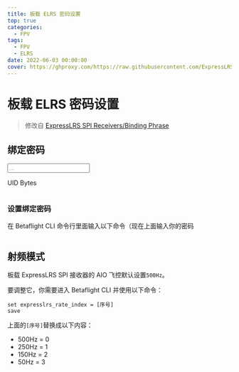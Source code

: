 ```yaml
---
title: 板载 ELRS 密码设置
top: true
categories:
  - FPV
tags:
  - FPV
  - ELRS
date: 2022-06-03 00:00:00
cover: https://ghproxy.com/https://raw.githubusercontent.com/ExpressLRS/ExpressLRS-Hardware/master/img/banner.png
---
```


# 板载 ELRS 密码设置

> 修改自 [ExpressLRS SPI Receivers/Binding Phrase](https://www.expresslrs.org/2.0/hardware/spi-receivers/#binding-phrase)

## 绑定密码

<div class=bp-wrapper>
    <input class="bp-input" type=text placeholder=... autocomplete=off>
</div>

UID Bytes

<div class=highlight>
    <pre><code></code></pre>
</div>

### 设置绑定密码

在 Betaflight CLI 命令行里面输入以下命令（现在上面输入你的密码

<div class=highlight>
    <pre><code></code></pre>
</div>

## 射频模式

板载 ExpressLRS SPI 接收器的 AIO 飞控默认设置`500Hz`。

要调整它，你需要进入 Betaflight CLI 并使用以下命令：

<div class=highlight>
    <pre><code>set expresslrs_rate_index = [序号]<br>save</code></pre>
</div>

上面的`[序号]`替换成以下内容：

- 500Hz = 0
- 250Hz = 1
- 150Hz = 2
- 50Hz = 3

<script type=text/javascript>
    window.addEventListener("load", (event) => {
        initBindingPhraseGen();
    });
</script>
<script type=text/javascript>
    function getBytesFromWordArray(wordArray) {
        const result = [];
        result.push(wordArray.words[0] >>> 24);
        result.push((wordArray.words[0] >>> 16) & 0xff);
        result.push((wordArray.words[0] >>> 8) & 0xff);
        result.push(wordArray.words[0] & 0xff);
        result.push(wordArray.words[1] >>> 24);
        result.push((wordArray.words[1] >>> 16) & 0xff);
        return result;
    }
    function uidBytesFromText(text) {
        const bindingPhraseFull = `-DMY_BINDING_PHRASE="${text}"`;
        const bindingPhraseFullEncoded = CryptoJS.enc.Utf8.parse(bindingPhraseFull);
        const bindingPhraseHashed = CryptoJS.MD5(bindingPhraseFullEncoded);
        const uidBytes = getBytesFromWordArray(bindingPhraseHashed);
        return uidBytes;
        }
    function initBindingPhraseGen() {
        const codeTags = document.getElementsByTagName("code");
        const codeTagsArr = [...codeTags];
        const emptyCodeTags = codeTagsArr.filter((codeTag) => {
            return codeTag.innerText.trim() === "";
        });
        if (emptyCodeTags.length !== 2) {
            return;
        }
        const [output, bfOutput] = emptyCodeTags;
        output.textContent = "";
        function setOutput(text) {
            const uidBytes = uidBytesFromText(text);
            output.textContent = uidBytes;
            bfOutput.textContent = `set expresslrs_uid = ${uidBytes}\nsave`;
        }
        function updateValue(e) {
            setOutput(e.target.value);
        }
        const input = document.querySelector(".bp-input");
        if (!input) {
            return;
        }
        input.addEventListener("input", updateValue);
        setOutput("");
    }
</script>
<!-- crypto-js -->
<script>
    !function(t,e){"object"==typeof exports?module.exports=exports=e():"function"==typeof define&&define.amd?define([],e):t.CryptoJS=e()}(this,function(){var n,o,s,a,h,t,e,l,r,i,c,f,d,u,p,S,x,b,A,H,z,_,v,g,y,B,w,k,m,C,D,E,R,M,F,P,W,O,I,U=U||function(h){var i;if("undefined"!=typeof window&&window.crypto&&(i=window.crypto),"undefined"!=typeof self&&self.crypto&&(i=self.crypto),!(i=!(i=!(i="undefined"!=typeof globalThis&&globalThis.crypto?globalThis.crypto:i)&&"undefined"!=typeof window&&window.msCrypto?window.msCrypto:i)&&"undefined"!=typeof global&&global.crypto?global.crypto:i)&&"function"==typeof require)try{i=require("crypto")}catch(t){}var r=Object.create||function(t){return e.prototype=t,t=new e,e.prototype=null,t};function e(){}var t={},n=t.lib={},o=n.Base={extend:function(t){var e=r(this);return t&&e.mixIn(t),e.hasOwnProperty("init")&&this.init!==e.init||(e.init=function(){e.$super.init.apply(this,arguments)}),(e.init.prototype=e).$super=this,e},create:function(){var t=this.extend();return t.init.apply(t,arguments),t},init:function(){},mixIn:function(t){for(var e in t)t.hasOwnProperty(e)&&(this[e]=t[e]);t.hasOwnProperty("toString")&&(this.toString=t.toString)},clone:function(){return this.init.prototype.extend(this)}},l=n.WordArray=o.extend({init:function(t,e){t=this.words=t||[],this.sigBytes=null!=e?e:4*t.length},toString:function(t){return(t||c).stringify(this)},concat:function(t){var e=this.words,r=t.words,i=this.sigBytes,n=t.sigBytes;if(this.clamp(),i%4)for(var o=0;o<n;o++){var s=r[o>>>2]>>>24-o%4*8&255;e[i+o>>>2]|=s<<24-(i+o)%4*8}else for(var c=0;c<n;c+=4)e[i+c>>>2]=r[c>>>2];return this.sigBytes+=n,this},clamp:function(){var t=this.words,e=this.sigBytes;t[e>>>2]&=4294967295<<32-e%4*8,t.length=h.ceil(e/4)},clone:function(){var t=o.clone.call(this);return t.words=this.words.slice(0),t},random:function(t){for(var e=[],r=0;r<t;r+=4)e.push(function(){if(i){if("function"==typeof i.getRandomValues)try{return i.getRandomValues(new Uint32Array(1))[0]}catch(t){}if("function"==typeof i.randomBytes)try{return i.randomBytes(4).readInt32LE()}catch(t){}}throw new Error("Native crypto module could not be used to get secure random number.")}());return new l.init(e,t)}}),s=t.enc={},c=s.Hex={stringify:function(t){for(var e=t.words,r=t.sigBytes,i=[],n=0;n<r;n++){var o=e[n>>>2]>>>24-n%4*8&255;i.push((o>>>4).toString(16)),i.push((15&o).toString(16))}return i.join("")},parse:function(t){for(var e=t.length,r=[],i=0;i<e;i+=2)r[i>>>3]|=parseInt(t.substr(i,2),16)<<24-i%8*4;return new l.init(r,e/2)}},a=s.Latin1={stringify:function(t){for(var e=t.words,r=t.sigBytes,i=[],n=0;n<r;n++){var o=e[n>>>2]>>>24-n%4*8&255;i.push(String.fromCharCode(o))}return i.join("")},parse:function(t){for(var e=t.length,r=[],i=0;i<e;i++)r[i>>>2]|=(255&t.charCodeAt(i))<<24-i%4*8;return new l.init(r,e)}},f=s.Utf8={stringify:function(t){try{return decodeURIComponent(escape(a.stringify(t)))}catch(t){throw new Error("Malformed UTF-8 data")}},parse:function(t){return a.parse(unescape(encodeURIComponent(t)))}},d=n.BufferedBlockAlgorithm=o.extend({reset:function(){this._data=new l.init,this._nDataBytes=0},_append:function(t){"string"==typeof t&&(t=f.parse(t)),this._data.concat(t),this._nDataBytes+=t.sigBytes},_process:function(t){var e,r=this._data,i=r.words,n=r.sigBytes,o=this.blockSize,s=n/(4*o),c=(s=t?h.ceil(s):h.max((0|s)-this._minBufferSize,0))*o,n=h.min(4*c,n);if(c){for(var a=0;a<c;a+=o)this._doProcessBlock(i,a);e=i.splice(0,c),r.sigBytes-=n}return new l.init(e,n)},clone:function(){var t=o.clone.call(this);return t._data=this._data.clone(),t},_minBufferSize:0}),u=(n.Hasher=d.extend({cfg:o.extend(),init:function(t){this.cfg=this.cfg.extend(t),this.reset()},reset:function(){d.reset.call(this),this._doReset()},update:function(t){return this._append(t),this._process(),this},finalize:function(t){return t&&this._append(t),this._doFinalize()},blockSize:16,_createHelper:function(r){return function(t,e){return new r.init(e).finalize(t)}},_createHmacHelper:function(r){return function(t,e){return new u.HMAC.init(r,e).finalize(t)}}}),t.algo={});return t}(Math);function K(t,e,r){return t&e|~t&r}function X(t,e,r){return t&r|e&~r}function L(t,e){return t<<e|t>>>32-e}function j(t,e,r,i){var n,o=this._iv;o?(n=o.slice(0),this._iv=void 0):n=this._prevBlock,i.encryptBlock(n,0);for(var s=0;s<r;s++)t[e+s]^=n[s]}function T(t){var e,r,i;return 255==(t>>24&255)?(r=t>>8&255,i=255&t,255===(e=t>>16&255)?(e=0,255===r?(r=0,255===i?i=0:++i):++r):++e,t=0,t+=e<<16,t+=r<<8,t+=i):t+=1<<24,t}function N(){for(var t=this._X,e=this._C,r=0;r<8;r++)E[r]=e[r];e[0]=e[0]+1295307597+this._b|0,e[1]=e[1]+3545052371+(e[0]>>>0<E[0]>>>0?1:0)|0,e[2]=e[2]+886263092+(e[1]>>>0<E[1]>>>0?1:0)|0,e[3]=e[3]+1295307597+(e[2]>>>0<E[2]>>>0?1:0)|0,e[4]=e[4]+3545052371+(e[3]>>>0<E[3]>>>0?1:0)|0,e[5]=e[5]+886263092+(e[4]>>>0<E[4]>>>0?1:0)|0,e[6]=e[6]+1295307597+(e[5]>>>0<E[5]>>>0?1:0)|0,e[7]=e[7]+3545052371+(e[6]>>>0<E[6]>>>0?1:0)|0,this._b=e[7]>>>0<E[7]>>>0?1:0;for(r=0;r<8;r++){var i=t[r]+e[r],n=65535&i,o=i>>>16;R[r]=((n*n>>>17)+n*o>>>15)+o*o^((4294901760&i)*i|0)+((65535&i)*i|0)}t[0]=R[0]+(R[7]<<16|R[7]>>>16)+(R[6]<<16|R[6]>>>16)|0,t[1]=R[1]+(R[0]<<8|R[0]>>>24)+R[7]|0,t[2]=R[2]+(R[1]<<16|R[1]>>>16)+(R[0]<<16|R[0]>>>16)|0,t[3]=R[3]+(R[2]<<8|R[2]>>>24)+R[1]|0,t[4]=R[4]+(R[3]<<16|R[3]>>>16)+(R[2]<<16|R[2]>>>16)|0,t[5]=R[5]+(R[4]<<8|R[4]>>>24)+R[3]|0,t[6]=R[6]+(R[5]<<16|R[5]>>>16)+(R[4]<<16|R[4]>>>16)|0,t[7]=R[7]+(R[6]<<8|R[6]>>>24)+R[5]|0}function q(){for(var t=this._X,e=this._C,r=0;r<8;r++)O[r]=e[r];e[0]=e[0]+1295307597+this._b|0,e[1]=e[1]+3545052371+(e[0]>>>0<O[0]>>>0?1:0)|0,e[2]=e[2]+886263092+(e[1]>>>0<O[1]>>>0?1:0)|0,e[3]=e[3]+1295307597+(e[2]>>>0<O[2]>>>0?1:0)|0,e[4]=e[4]+3545052371+(e[3]>>>0<O[3]>>>0?1:0)|0,e[5]=e[5]+886263092+(e[4]>>>0<O[4]>>>0?1:0)|0,e[6]=e[6]+1295307597+(e[5]>>>0<O[5]>>>0?1:0)|0,e[7]=e[7]+3545052371+(e[6]>>>0<O[6]>>>0?1:0)|0,this._b=e[7]>>>0<O[7]>>>0?1:0;for(r=0;r<8;r++){var i=t[r]+e[r],n=65535&i,o=i>>>16;I[r]=((n*n>>>17)+n*o>>>15)+o*o^((4294901760&i)*i|0)+((65535&i)*i|0)}t[0]=I[0]+(I[7]<<16|I[7]>>>16)+(I[6]<<16|I[6]>>>16)|0,t[1]=I[1]+(I[0]<<8|I[0]>>>24)+I[7]|0,t[2]=I[2]+(I[1]<<16|I[1]>>>16)+(I[0]<<16|I[0]>>>16)|0,t[3]=I[3]+(I[2]<<8|I[2]>>>24)+I[1]|0,t[4]=I[4]+(I[3]<<16|I[3]>>>16)+(I[2]<<16|I[2]>>>16)|0,t[5]=I[5]+(I[4]<<8|I[4]>>>24)+I[3]|0,t[6]=I[6]+(I[5]<<16|I[5]>>>16)+(I[4]<<16|I[4]>>>16)|0,t[7]=I[7]+(I[6]<<8|I[6]>>>24)+I[5]|0}return F=(M=U).lib,n=F.Base,o=F.WordArray,(M=M.x64={}).Word=n.extend({init:function(t,e){this.high=t,this.low=e}}),M.WordArray=n.extend({init:function(t,e){t=this.words=t||[],this.sigBytes=null!=e?e:8*t.length},toX32:function(){for(var t=this.words,e=t.length,r=[],i=0;i<e;i++){var n=t[i];r.push(n.high),r.push(n.low)}return o.create(r,this.sigBytes)},clone:function(){for(var t=n.clone.call(this),e=t.words=this.words.slice(0),r=e.length,i=0;i<r;i++)e[i]=e[i].clone();return t}}),"function"==typeof ArrayBuffer&&(P=U.lib.WordArray,s=P.init,(P.init=function(t){if((t=(t=t instanceof ArrayBuffer?new Uint8Array(t):t)instanceof Int8Array||"undefined"!=typeof Uint8ClampedArray&&t instanceof Uint8ClampedArray||t instanceof Int16Array||t instanceof Uint16Array||t instanceof Int32Array||t instanceof Uint32Array||t instanceof Float32Array||t instanceof Float64Array?new Uint8Array(t.buffer,t.byteOffset,t.byteLength):t)instanceof Uint8Array){for(var e=t.byteLength,r=[],i=0;i<e;i++)r[i>>>2]|=t[i]<<24-i%4*8;s.call(this,r,e)}else s.apply(this,arguments)}).prototype=P),function(){var t=U,n=t.lib.WordArray,t=t.enc;t.Utf16=t.Utf16BE={stringify:function(t){for(var e=t.words,r=t.sigBytes,i=[],n=0;n<r;n+=2){var o=e[n>>>2]>>>16-n%4*8&65535;i.push(String.fromCharCode(o))}return i.join("")},parse:function(t){for(var e=t.length,r=[],i=0;i<e;i++)r[i>>>1]|=t.charCodeAt(i)<<16-i%2*16;return n.create(r,2*e)}};function s(t){return t<<8&4278255360|t>>>8&16711935}t.Utf16LE={stringify:function(t){for(var e=t.words,r=t.sigBytes,i=[],n=0;n<r;n+=2){var o=s(e[n>>>2]>>>16-n%4*8&65535);i.push(String.fromCharCode(o))}return i.join("")},parse:function(t){for(var e=t.length,r=[],i=0;i<e;i++)r[i>>>1]|=s(t.charCodeAt(i)<<16-i%2*16);return n.create(r,2*e)}}}(),a=(w=U).lib.WordArray,w.enc.Base64={stringify:function(t){var e=t.words,r=t.sigBytes,i=this._map;t.clamp();for(var n=[],o=0;o<r;o+=3)for(var s=(e[o>>>2]>>>24-o%4*8&255)<<16|(e[o+1>>>2]>>>24-(o+1)%4*8&255)<<8|e[o+2>>>2]>>>24-(o+2)%4*8&255,c=0;c<4&&o+.75*c<r;c++)n.push(i.charAt(s>>>6*(3-c)&63));var a=i.charAt(64);if(a)for(;n.length%4;)n.push(a);return n.join("")},parse:function(t){var e=t.length,r=this._map;if(!(i=this._reverseMap))for(var i=this._reverseMap=[],n=0;n<r.length;n++)i[r.charCodeAt(n)]=n;var o=r.charAt(64);return!o||-1!==(o=t.indexOf(o))&&(e=o),function(t,e,r){for(var i=[],n=0,o=0;o<e;o++){var s,c;o%4&&(s=r[t.charCodeAt(o-1)]<<o%4*2,c=r[t.charCodeAt(o)]>>>6-o%4*2,c=s|c,i[n>>>2]|=c<<24-n%4*8,n++)}return a.create(i,n)}(t,e,i)},_map:"ABCDEFGHIJKLMNOPQRSTUVWXYZabcdefghijklmnopqrstuvwxyz0123456789+/="},h=(F=U).lib.WordArray,F.enc.Base64url={stringify:function(t,e=!0){var r=t.words,i=t.sigBytes,n=e?this._safe_map:this._map;t.clamp();for(var o=[],s=0;s<i;s+=3)for(var c=(r[s>>>2]>>>24-s%4*8&255)<<16|(r[s+1>>>2]>>>24-(s+1)%4*8&255)<<8|r[s+2>>>2]>>>24-(s+2)%4*8&255,a=0;a<4&&s+.75*a<i;a++)o.push(n.charAt(c>>>6*(3-a)&63));var h=n.charAt(64);if(h)for(;o.length%4;)o.push(h);return o.join("")},parse:function(t,e=!0){var r=t.length,i=e?this._safe_map:this._map;if(!(n=this._reverseMap))for(var n=this._reverseMap=[],o=0;o<i.length;o++)n[i.charCodeAt(o)]=o;e=i.charAt(64);return!e||-1!==(e=t.indexOf(e))&&(r=e),function(t,e,r){for(var i=[],n=0,o=0;o<e;o++){var s,c;o%4&&(s=r[t.charCodeAt(o-1)]<<o%4*2,c=r[t.charCodeAt(o)]>>>6-o%4*2,c=s|c,i[n>>>2]|=c<<24-n%4*8,n++)}return h.create(i,n)}(t,r,n)},_map:"ABCDEFGHIJKLMNOPQRSTUVWXYZabcdefghijklmnopqrstuvwxyz0123456789+/=",_safe_map:"ABCDEFGHIJKLMNOPQRSTUVWXYZabcdefghijklmnopqrstuvwxyz0123456789-_"},function(a){var t=U,e=t.lib,r=e.WordArray,i=e.Hasher,e=t.algo,A=[];!function(){for(var t=0;t<64;t++)A[t]=4294967296*a.abs(a.sin(t+1))|0}();e=e.MD5=i.extend({_doReset:function(){this._hash=new r.init([1732584193,4023233417,2562383102,271733878])},_doProcessBlock:function(t,e){for(var r=0;r<16;r++){var i=e+r,n=t[i];t[i]=16711935&(n<<8|n>>>24)|4278255360&(n<<24|n>>>8)}var o=this._hash.words,s=t[e+0],c=t[e+1],a=t[e+2],h=t[e+3],l=t[e+4],f=t[e+5],d=t[e+6],u=t[e+7],p=t[e+8],_=t[e+9],y=t[e+10],v=t[e+11],g=t[e+12],B=t[e+13],w=t[e+14],k=t[e+15],m=H(m=o[0],b=o[1],x=o[2],S=o[3],s,7,A[0]),S=H(S,m,b,x,c,12,A[1]),x=H(x,S,m,b,a,17,A[2]),b=H(b,x,S,m,h,22,A[3]);m=H(m,b,x,S,l,7,A[4]),S=H(S,m,b,x,f,12,A[5]),x=H(x,S,m,b,d,17,A[6]),b=H(b,x,S,m,u,22,A[7]),m=H(m,b,x,S,p,7,A[8]),S=H(S,m,b,x,_,12,A[9]),x=H(x,S,m,b,y,17,A[10]),b=H(b,x,S,m,v,22,A[11]),m=H(m,b,x,S,g,7,A[12]),S=H(S,m,b,x,B,12,A[13]),x=H(x,S,m,b,w,17,A[14]),m=z(m,b=H(b,x,S,m,k,22,A[15]),x,S,c,5,A[16]),S=z(S,m,b,x,d,9,A[17]),x=z(x,S,m,b,v,14,A[18]),b=z(b,x,S,m,s,20,A[19]),m=z(m,b,x,S,f,5,A[20]),S=z(S,m,b,x,y,9,A[21]),x=z(x,S,m,b,k,14,A[22]),b=z(b,x,S,m,l,20,A[23]),m=z(m,b,x,S,_,5,A[24]),S=z(S,m,b,x,w,9,A[25]),x=z(x,S,m,b,h,14,A[26]),b=z(b,x,S,m,p,20,A[27]),m=z(m,b,x,S,B,5,A[28]),S=z(S,m,b,x,a,9,A[29]),x=z(x,S,m,b,u,14,A[30]),m=C(m,b=z(b,x,S,m,g,20,A[31]),x,S,f,4,A[32]),S=C(S,m,b,x,p,11,A[33]),x=C(x,S,m,b,v,16,A[34]),b=C(b,x,S,m,w,23,A[35]),m=C(m,b,x,S,c,4,A[36]),S=C(S,m,b,x,l,11,A[37]),x=C(x,S,m,b,u,16,A[38]),b=C(b,x,S,m,y,23,A[39]),m=C(m,b,x,S,B,4,A[40]),S=C(S,m,b,x,s,11,A[41]),x=C(x,S,m,b,h,16,A[42]),b=C(b,x,S,m,d,23,A[43]),m=C(m,b,x,S,_,4,A[44]),S=C(S,m,b,x,g,11,A[45]),x=C(x,S,m,b,k,16,A[46]),m=D(m,b=C(b,x,S,m,a,23,A[47]),x,S,s,6,A[48]),S=D(S,m,b,x,u,10,A[49]),x=D(x,S,m,b,w,15,A[50]),b=D(b,x,S,m,f,21,A[51]),m=D(m,b,x,S,g,6,A[52]),S=D(S,m,b,x,h,10,A[53]),x=D(x,S,m,b,y,15,A[54]),b=D(b,x,S,m,c,21,A[55]),m=D(m,b,x,S,p,6,A[56]),S=D(S,m,b,x,k,10,A[57]),x=D(x,S,m,b,d,15,A[58]),b=D(b,x,S,m,B,21,A[59]),m=D(m,b,x,S,l,6,A[60]),S=D(S,m,b,x,v,10,A[61]),x=D(x,S,m,b,a,15,A[62]),b=D(b,x,S,m,_,21,A[63]),o[0]=o[0]+m|0,o[1]=o[1]+b|0,o[2]=o[2]+x|0,o[3]=o[3]+S|0},_doFinalize:function(){var t=this._data,e=t.words,r=8*this._nDataBytes,i=8*t.sigBytes;e[i>>>5]|=128<<24-i%32;var n=a.floor(r/4294967296),r=r;e[15+(64+i>>>9<<4)]=16711935&(n<<8|n>>>24)|4278255360&(n<<24|n>>>8),e[14+(64+i>>>9<<4)]=16711935&(r<<8|r>>>24)|4278255360&(r<<24|r>>>8),t.sigBytes=4*(e.length+1),this._process();for(var e=this._hash,o=e.words,s=0;s<4;s++){var c=o[s];o[s]=16711935&(c<<8|c>>>24)|4278255360&(c<<24|c>>>8)}return e},clone:function(){var t=i.clone.call(this);return t._hash=this._hash.clone(),t}});function H(t,e,r,i,n,o,s){s=t+(e&r|~e&i)+n+s;return(s<<o|s>>>32-o)+e}function z(t,e,r,i,n,o,s){s=t+(e&i|r&~i)+n+s;return(s<<o|s>>>32-o)+e}function C(t,e,r,i,n,o,s){s=t+(e^r^i)+n+s;return(s<<o|s>>>32-o)+e}function D(t,e,r,i,n,o,s){s=t+(r^(e|~i))+n+s;return(s<<o|s>>>32-o)+e}t.MD5=i._createHelper(e),t.HmacMD5=i._createHmacHelper(e)}(Math),P=(M=U).lib,t=P.WordArray,e=P.Hasher,P=M.algo,l=[],P=P.SHA1=e.extend({_doReset:function(){this._hash=new t.init([1732584193,4023233417,2562383102,271733878,3285377520])},_doProcessBlock:function(t,e){for(var r=this._hash.words,i=r[0],n=r[1],o=r[2],s=r[3],c=r[4],a=0;a<80;a++){a<16?l[a]=0|t[e+a]:(h=l[a-3]^l[a-8]^l[a-14]^l[a-16],l[a]=h<<1|h>>>31);var h=(i<<5|i>>>27)+c+l[a];h+=a<20?1518500249+(n&o|~n&s):a<40?1859775393+(n^o^s):a<60?(n&o|n&s|o&s)-1894007588:(n^o^s)-899497514,c=s,s=o,o=n<<30|n>>>2,n=i,i=h}r[0]=r[0]+i|0,r[1]=r[1]+n|0,r[2]=r[2]+o|0,r[3]=r[3]+s|0,r[4]=r[4]+c|0},_doFinalize:function(){var t=this._data,e=t.words,r=8*this._nDataBytes,i=8*t.sigBytes;return e[i>>>5]|=128<<24-i%32,e[14+(64+i>>>9<<4)]=Math.floor(r/4294967296),e[15+(64+i>>>9<<4)]=r,t.sigBytes=4*e.length,this._process(),this._hash},clone:function(){var t=e.clone.call(this);return t._hash=this._hash.clone(),t}}),M.SHA1=e._createHelper(P),M.HmacSHA1=e._createHmacHelper(P),function(n){var t=U,e=t.lib,r=e.WordArray,i=e.Hasher,e=t.algo,o=[],p=[];!function(){function t(t){return 4294967296*(t-(0|t))|0}for(var e=2,r=0;r<64;)!function(t){for(var e=n.sqrt(t),r=2;r<=e;r++)if(!(t%r))return;return 1}(e)||(r<8&&(o[r]=t(n.pow(e,.5))),p[r]=t(n.pow(e,1/3)),r++),e++}();var _=[],e=e.SHA256=i.extend({_doReset:function(){this._hash=new r.init(o.slice(0))},_doProcessBlock:function(t,e){for(var r=this._hash.words,i=r[0],n=r[1],o=r[2],s=r[3],c=r[4],a=r[5],h=r[6],l=r[7],f=0;f<64;f++){f<16?_[f]=0|t[e+f]:(d=_[f-15],u=_[f-2],_[f]=((d<<25|d>>>7)^(d<<14|d>>>18)^d>>>3)+_[f-7]+((u<<15|u>>>17)^(u<<13|u>>>19)^u>>>10)+_[f-16]);var d=i&n^i&o^n&o,u=l+((c<<26|c>>>6)^(c<<21|c>>>11)^(c<<7|c>>>25))+(c&a^~c&h)+p[f]+_[f],l=h,h=a,a=c,c=s+u|0,s=o,o=n,n=i,i=u+(((i<<30|i>>>2)^(i<<19|i>>>13)^(i<<10|i>>>22))+d)|0}r[0]=r[0]+i|0,r[1]=r[1]+n|0,r[2]=r[2]+o|0,r[3]=r[3]+s|0,r[4]=r[4]+c|0,r[5]=r[5]+a|0,r[6]=r[6]+h|0,r[7]=r[7]+l|0},_doFinalize:function(){var t=this._data,e=t.words,r=8*this._nDataBytes,i=8*t.sigBytes;return e[i>>>5]|=128<<24-i%32,e[14+(64+i>>>9<<4)]=n.floor(r/4294967296),e[15+(64+i>>>9<<4)]=r,t.sigBytes=4*e.length,this._process(),this._hash},clone:function(){var t=i.clone.call(this);return t._hash=this._hash.clone(),t}});t.SHA256=i._createHelper(e),t.HmacSHA256=i._createHmacHelper(e)}(Math),r=(w=U).lib.WordArray,F=w.algo,i=F.SHA256,F=F.SHA224=i.extend({_doReset:function(){this._hash=new r.init([3238371032,914150663,812702999,4144912697,4290775857,1750603025,1694076839,3204075428])},_doFinalize:function(){var t=i._doFinalize.call(this);return t.sigBytes-=4,t}}),w.SHA224=i._createHelper(F),w.HmacSHA224=i._createHmacHelper(F),function(){var t=U,e=t.lib.Hasher,r=t.x64,i=r.Word,n=r.WordArray,r=t.algo;function o(){return i.create.apply(i,arguments)}var t1=[o(1116352408,3609767458),o(1899447441,602891725),o(3049323471,3964484399),o(3921009573,2173295548),o(961987163,4081628472),o(1508970993,3053834265),o(2453635748,2937671579),o(2870763221,3664609560),o(3624381080,2734883394),o(310598401,1164996542),o(607225278,1323610764),o(1426881987,3590304994),o(1925078388,4068182383),o(2162078206,991336113),o(2614888103,633803317),o(3248222580,3479774868),o(3835390401,2666613458),o(4022224774,944711139),o(264347078,2341262773),o(604807628,2007800933),o(770255983,1495990901),o(1249150122,1856431235),o(1555081692,3175218132),o(1996064986,2198950837),o(2554220882,3999719339),o(2821834349,766784016),o(2952996808,2566594879),o(3210313671,3203337956),o(3336571891,1034457026),o(3584528711,2466948901),o(113926993,3758326383),o(338241895,168717936),o(666307205,1188179964),o(773529912,1546045734),o(1294757372,1522805485),o(1396182291,2643833823),o(1695183700,2343527390),o(1986661051,1014477480),o(2177026350,1206759142),o(2456956037,344077627),o(2730485921,1290863460),o(2820302411,3158454273),o(3259730800,3505952657),o(3345764771,106217008),o(3516065817,3606008344),o(3600352804,1432725776),o(4094571909,1467031594),o(275423344,851169720),o(430227734,3100823752),o(506948616,1363258195),o(659060556,3750685593),o(883997877,3785050280),o(958139571,3318307427),o(1322822218,3812723403),o(1537002063,2003034995),o(1747873779,3602036899),o(1955562222,1575990012),o(2024104815,1125592928),o(2227730452,2716904306),o(2361852424,442776044),o(2428436474,593698344),o(2756734187,3733110249),o(3204031479,2999351573),o(3329325298,3815920427),o(3391569614,3928383900),o(3515267271,566280711),o(3940187606,3454069534),o(4118630271,4000239992),o(116418474,1914138554),o(174292421,2731055270),o(289380356,3203993006),o(460393269,320620315),o(685471733,587496836),o(852142971,1086792851),o(1017036298,365543100),o(1126000580,2618297676),o(1288033470,3409855158),o(1501505948,4234509866),o(1607167915,987167468),o(1816402316,1246189591)],e1=[];!function(){for(var t=0;t<80;t++)e1[t]=o()}();r=r.SHA512=e.extend({_doReset:function(){this._hash=new n.init([new i.init(1779033703,4089235720),new i.init(3144134277,2227873595),new i.init(1013904242,4271175723),new i.init(2773480762,1595750129),new i.init(1359893119,2917565137),new i.init(2600822924,725511199),new i.init(528734635,4215389547),new i.init(1541459225,327033209)])},_doProcessBlock:function(t,e){for(var r=this._hash.words,i=r[0],n=r[1],o=r[2],s=r[3],c=r[4],a=r[5],h=r[6],l=r[7],f=i.high,d=i.low,u=n.high,p=n.low,_=o.high,y=o.low,v=s.high,g=s.low,B=c.high,w=c.low,k=a.high,m=a.low,S=h.high,x=h.low,b=l.high,r=l.low,A=f,H=d,z=u,C=p,D=_,E=y,R=v,M=g,F=B,P=w,W=k,O=m,I=S,U=x,K=b,X=r,L=0;L<80;L++){var j,T,N=e1[L];L<16?(T=N.high=0|t[e+2*L],j=N.low=0|t[e+2*L+1]):($=(q=e1[L-15]).high,J=q.low,G=(Q=e1[L-2]).high,V=Q.low,Z=(Y=e1[L-7]).high,q=Y.low,Y=(Q=e1[L-16]).high,T=(T=(($>>>1|J<<31)^($>>>8|J<<24)^$>>>7)+Z+((j=(Z=(J>>>1|$<<31)^(J>>>8|$<<24)^(J>>>7|$<<25))+q)>>>0<Z>>>0?1:0))+((G>>>19|V<<13)^(G<<3|V>>>29)^G>>>6)+((j+=J=(V>>>19|G<<13)^(V<<3|G>>>29)^(V>>>6|G<<26))>>>0<J>>>0?1:0),j+=$=Q.low,N.high=T=T+Y+(j>>>0<$>>>0?1:0),N.low=j);var q=F&W^~F&I,Z=P&O^~P&U,V=A&z^A&D^z&D,G=(H>>>28|A<<4)^(H<<30|A>>>2)^(H<<25|A>>>7),J=t1[L],Q=J.high,Y=J.low,$=X+((P>>>14|F<<18)^(P>>>18|F<<14)^(P<<23|F>>>9)),N=K+((F>>>14|P<<18)^(F>>>18|P<<14)^(F<<23|P>>>9))+($>>>0<X>>>0?1:0),J=G+(H&C^H&E^C&E),K=I,X=U,I=W,U=O,W=F,O=P,F=R+(N=(N=(N=N+q+(($=$+Z)>>>0<Z>>>0?1:0))+Q+(($=$+Y)>>>0<Y>>>0?1:0))+T+(($=$+j)>>>0<j>>>0?1:0))+((P=M+$|0)>>>0<M>>>0?1:0)|0,R=D,M=E,D=z,E=C,z=A,C=H,A=N+(((A>>>28|H<<4)^(A<<30|H>>>2)^(A<<25|H>>>7))+V+(J>>>0<G>>>0?1:0))+((H=$+J|0)>>>0<$>>>0?1:0)|0}d=i.low=d+H,i.high=f+A+(d>>>0<H>>>0?1:0),p=n.low=p+C,n.high=u+z+(p>>>0<C>>>0?1:0),y=o.low=y+E,o.high=_+D+(y>>>0<E>>>0?1:0),g=s.low=g+M,s.high=v+R+(g>>>0<M>>>0?1:0),w=c.low=w+P,c.high=B+F+(w>>>0<P>>>0?1:0),m=a.low=m+O,a.high=k+W+(m>>>0<O>>>0?1:0),x=h.low=x+U,h.high=S+I+(x>>>0<U>>>0?1:0),r=l.low=r+X,l.high=b+K+(r>>>0<X>>>0?1:0)},_doFinalize:function(){var t=this._data,e=t.words,r=8*this._nDataBytes,i=8*t.sigBytes;return e[i>>>5]|=128<<24-i%32,e[30+(128+i>>>10<<5)]=Math.floor(r/4294967296),e[31+(128+i>>>10<<5)]=r,t.sigBytes=4*e.length,this._process(),this._hash.toX32()},clone:function(){var t=e.clone.call(this);return t._hash=this._hash.clone(),t},blockSize:32});t.SHA512=e._createHelper(r),t.HmacSHA512=e._createHmacHelper(r)}(),P=(M=U).x64,c=P.Word,f=P.WordArray,P=M.algo,d=P.SHA512,P=P.SHA384=d.extend({_doReset:function(){this._hash=new f.init([new c.init(3418070365,3238371032),new c.init(1654270250,914150663),new c.init(2438529370,812702999),new c.init(355462360,4144912697),new c.init(1731405415,4290775857),new c.init(2394180231,1750603025),new c.init(3675008525,1694076839),new c.init(1203062813,3204075428)])},_doFinalize:function(){var t=d._doFinalize.call(this);return t.sigBytes-=16,t}}),M.SHA384=d._createHelper(P),M.HmacSHA384=d._createHmacHelper(P),function(l){var t=U,e=t.lib,f=e.WordArray,i=e.Hasher,d=t.x64.Word,e=t.algo,A=[],H=[],z=[];!function(){for(var t=1,e=0,r=0;r<24;r++){A[t+5*e]=(r+1)*(r+2)/2%64;var i=(2*t+3*e)%5;t=e%5,e=i}for(t=0;t<5;t++)for(e=0;e<5;e++)H[t+5*e]=e+(2*t+3*e)%5*5;for(var n=1,o=0;o<24;o++){for(var s,c=0,a=0,h=0;h<7;h++)1&n&&((s=(1<<h)-1)<32?a^=1<<s:c^=1<<s-32),128&n?n=n<<1^113:n<<=1;z[o]=d.create(c,a)}}();var C=[];!function(){for(var t=0;t<25;t++)C[t]=d.create()}();e=e.SHA3=i.extend({cfg:i.cfg.extend({outputLength:512}),_doReset:function(){for(var t=this._state=[],e=0;e<25;e++)t[e]=new d.init;this.blockSize=(1600-2*this.cfg.outputLength)/32},_doProcessBlock:function(t,e){for(var r=this._state,i=this.blockSize/2,n=0;n<i;n++){var o=t[e+2*n],s=t[e+2*n+1],o=16711935&(o<<8|o>>>24)|4278255360&(o<<24|o>>>8);(m=r[n]).high^=s=16711935&(s<<8|s>>>24)|4278255360&(s<<24|s>>>8),m.low^=o}for(var c=0;c<24;c++){for(var a=0;a<5;a++){for(var h=0,l=0,f=0;f<5;f++)h^=(m=r[a+5*f]).high,l^=m.low;var d=C[a];d.high=h,d.low=l}for(a=0;a<5;a++)for(var u=C[(a+4)%5],p=C[(a+1)%5],_=p.high,p=p.low,h=u.high^(_<<1|p>>>31),l=u.low^(p<<1|_>>>31),f=0;f<5;f++)(m=r[a+5*f]).high^=h,m.low^=l;for(var y=1;y<25;y++){var v=(m=r[y]).high,g=m.low,B=A[y];l=B<32?(h=v<<B|g>>>32-B,g<<B|v>>>32-B):(h=g<<B-32|v>>>64-B,v<<B-32|g>>>64-B);B=C[H[y]];B.high=h,B.low=l}var w=C[0],k=r[0];w.high=k.high,w.low=k.low;for(a=0;a<5;a++)for(f=0;f<5;f++){var m=r[y=a+5*f],S=C[y],x=C[(a+1)%5+5*f],b=C[(a+2)%5+5*f];m.high=S.high^~x.high&b.high,m.low=S.low^~x.low&b.low}m=r[0],k=z[c];m.high^=k.high,m.low^=k.low}},_doFinalize:function(){var t=this._data,e=t.words,r=(this._nDataBytes,8*t.sigBytes),i=32*this.blockSize;e[r>>>5]|=1<<24-r%32,e[(l.ceil((1+r)/i)*i>>>5)-1]|=128,t.sigBytes=4*e.length,this._process();for(var n=this._state,e=this.cfg.outputLength/8,o=e/8,s=[],c=0;c<o;c++){var a=n[c],h=a.high,a=a.low,h=16711935&(h<<8|h>>>24)|4278255360&(h<<24|h>>>8);s.push(a=16711935&(a<<8|a>>>24)|4278255360&(a<<24|a>>>8)),s.push(h)}return new f.init(s,e)},clone:function(){for(var t=i.clone.call(this),e=t._state=this._state.slice(0),r=0;r<25;r++)e[r]=e[r].clone();return t}});t.SHA3=i._createHelper(e),t.HmacSHA3=i._createHmacHelper(e)}(Math),Math,F=(w=U).lib,u=F.WordArray,p=F.Hasher,F=w.algo,S=u.create([0,1,2,3,4,5,6,7,8,9,10,11,12,13,14,15,7,4,13,1,10,6,15,3,12,0,9,5,2,14,11,8,3,10,14,4,9,15,8,1,2,7,0,6,13,11,5,12,1,9,11,10,0,8,12,4,13,3,7,15,14,5,6,2,4,0,5,9,7,12,2,10,14,1,3,8,11,6,15,13]),x=u.create([5,14,7,0,9,2,11,4,13,6,15,8,1,10,3,12,6,11,3,7,0,13,5,10,14,15,8,12,4,9,1,2,15,5,1,3,7,14,6,9,11,8,12,2,10,0,4,13,8,6,4,1,3,11,15,0,5,12,2,13,9,7,10,14,12,15,10,4,1,5,8,7,6,2,13,14,0,3,9,11]),b=u.create([11,14,15,12,5,8,7,9,11,13,14,15,6,7,9,8,7,6,8,13,11,9,7,15,7,12,15,9,11,7,13,12,11,13,6,7,14,9,13,15,14,8,13,6,5,12,7,5,11,12,14,15,14,15,9,8,9,14,5,6,8,6,5,12,9,15,5,11,6,8,13,12,5,12,13,14,11,8,5,6]),A=u.create([8,9,9,11,13,15,15,5,7,7,8,11,14,14,12,6,9,13,15,7,12,8,9,11,7,7,12,7,6,15,13,11,9,7,15,11,8,6,6,14,12,13,5,14,13,13,7,5,15,5,8,11,14,14,6,14,6,9,12,9,12,5,15,8,8,5,12,9,12,5,14,6,8,13,6,5,15,13,11,11]),H=u.create([0,1518500249,1859775393,2400959708,2840853838]),z=u.create([1352829926,1548603684,1836072691,2053994217,0]),F=F.RIPEMD160=p.extend({_doReset:function(){this._hash=u.create([1732584193,4023233417,2562383102,271733878,3285377520])},_doProcessBlock:function(t,e){for(var r=0;r<16;r++){var i=e+r,n=t[i];t[i]=16711935&(n<<8|n>>>24)|4278255360&(n<<24|n>>>8)}for(var o,s,c,a,h,l,f=this._hash.words,d=H.words,u=z.words,p=S.words,_=x.words,y=b.words,v=A.words,g=o=f[0],B=s=f[1],w=c=f[2],k=a=f[3],m=h=f[4],r=0;r<80;r+=1)l=o+t[e+p[r]]|0,l+=r<16?(s^c^a)+d[0]:r<32?K(s,c,a)+d[1]:r<48?((s|~c)^a)+d[2]:r<64?X(s,c,a)+d[3]:(s^(c|~a))+d[4],l=(l=L(l|=0,y[r]))+h|0,o=h,h=a,a=L(c,10),c=s,s=l,l=g+t[e+_[r]]|0,l+=r<16?(B^(w|~k))+u[0]:r<32?X(B,w,k)+u[1]:r<48?((B|~w)^k)+u[2]:r<64?K(B,w,k)+u[3]:(B^w^k)+u[4],l=(l=L(l|=0,v[r]))+m|0,g=m,m=k,k=L(w,10),w=B,B=l;l=f[1]+c+k|0,f[1]=f[2]+a+m|0,f[2]=f[3]+h+g|0,f[3]=f[4]+o+B|0,f[4]=f[0]+s+w|0,f[0]=l},_doFinalize:function(){var t=this._data,e=t.words,r=8*this._nDataBytes,i=8*t.sigBytes;e[i>>>5]|=128<<24-i%32,e[14+(64+i>>>9<<4)]=16711935&(r<<8|r>>>24)|4278255360&(r<<24|r>>>8),t.sigBytes=4*(e.length+1),this._process();for(var e=this._hash,n=e.words,o=0;o<5;o++){var s=n[o];n[o]=16711935&(s<<8|s>>>24)|4278255360&(s<<24|s>>>8)}return e},clone:function(){var t=p.clone.call(this);return t._hash=this._hash.clone(),t}}),w.RIPEMD160=p._createHelper(F),w.HmacRIPEMD160=p._createHmacHelper(F),P=(M=U).lib.Base,_=M.enc.Utf8,M.algo.HMAC=P.extend({init:function(t,e){t=this._hasher=new t.init,"string"==typeof e&&(e=_.parse(e));var r=t.blockSize,i=4*r;(e=e.sigBytes>i?t.finalize(e):e).clamp();for(var t=this._oKey=e.clone(),e=this._iKey=e.clone(),n=t.words,o=e.words,s=0;s<r;s++)n[s]^=1549556828,o[s]^=909522486;t.sigBytes=e.sigBytes=i,this.reset()},reset:function(){var t=this._hasher;t.reset(),t.update(this._iKey)},update:function(t){return this._hasher.update(t),this},finalize:function(t){var e=this._hasher,t=e.finalize(t);return e.reset(),e.finalize(this._oKey.clone().concat(t))}}),F=(w=U).lib,M=F.Base,v=F.WordArray,P=w.algo,F=P.SHA1,g=P.HMAC,y=P.PBKDF2=M.extend({cfg:M.extend({keySize:4,hasher:F,iterations:1}),init:function(t){this.cfg=this.cfg.extend(t)},compute:function(t,e){for(var r=this.cfg,i=g.create(r.hasher,t),n=v.create(),o=v.create([1]),s=n.words,c=o.words,a=r.keySize,h=r.iterations;s.length<a;){var l=i.update(e).finalize(o);i.reset();for(var f=l.words,d=f.length,u=l,p=1;p<h;p++){u=i.finalize(u),i.reset();for(var _=u.words,y=0;y<d;y++)f[y]^=_[y]}n.concat(l),c[0]++}return n.sigBytes=4*a,n}}),w.PBKDF2=function(t,e,r){return y.create(r).compute(t,e)},M=(P=U).lib,F=M.Base,B=M.WordArray,w=P.algo,M=w.MD5,k=w.EvpKDF=F.extend({cfg:F.extend({keySize:4,hasher:M,iterations:1}),init:function(t){this.cfg=this.cfg.extend(t)},compute:function(t,e){for(var r,i=this.cfg,n=i.hasher.create(),o=B.create(),s=o.words,c=i.keySize,a=i.iterations;s.length<c;){r&&n.update(r),r=n.update(t).finalize(e),n.reset();for(var h=1;h<a;h++)r=n.finalize(r),n.reset();o.concat(r)}return o.sigBytes=4*c,o}}),P.EvpKDF=function(t,e,r){return k.create(r).compute(t,e)},U.lib.Cipher||function(){var t=U,e=t.lib,r=e.Base,s=e.WordArray,i=e.BufferedBlockAlgorithm,n=t.enc,o=(n.Utf8,n.Base64),c=t.algo.EvpKDF,a=e.Cipher=i.extend({cfg:r.extend(),createEncryptor:function(t,e){return this.create(this._ENC_XFORM_MODE,t,e)},createDecryptor:function(t,e){return this.create(this._DEC_XFORM_MODE,t,e)},init:function(t,e,r){this.cfg=this.cfg.extend(r),this._xformMode=t,this._key=e,this.reset()},reset:function(){i.reset.call(this),this._doReset()},process:function(t){return this._append(t),this._process()},finalize:function(t){return t&&this._append(t),this._doFinalize()},keySize:4,ivSize:4,_ENC_XFORM_MODE:1,_DEC_XFORM_MODE:2,_createHelper:function(i){return{encrypt:function(t,e,r){return h(e).encrypt(i,t,e,r)},decrypt:function(t,e,r){return h(e).decrypt(i,t,e,r)}}}});function h(t){return"string"==typeof t?p:u}e.StreamCipher=a.extend({_doFinalize:function(){return this._process(!0)},blockSize:1});var l=t.mode={},n=e.BlockCipherMode=r.extend({createEncryptor:function(t,e){return this.Encryptor.create(t,e)},createDecryptor:function(t,e){return this.Decryptor.create(t,e)},init:function(t,e){this._cipher=t,this._iv=e}}),n=l.CBC=((l=n.extend()).Encryptor=l.extend({processBlock:function(t,e){var r=this._cipher,i=r.blockSize;f.call(this,t,e,i),r.encryptBlock(t,e),this._prevBlock=t.slice(e,e+i)}}),l.Decryptor=l.extend({processBlock:function(t,e){var r=this._cipher,i=r.blockSize,n=t.slice(e,e+i);r.decryptBlock(t,e),f.call(this,t,e,i),this._prevBlock=n}}),l);function f(t,e,r){var i,n=this._iv;n?(i=n,this._iv=void 0):i=this._prevBlock;for(var o=0;o<r;o++)t[e+o]^=i[o]}var l=(t.pad={}).Pkcs7={pad:function(t,e){for(var e=4*e,r=e-t.sigBytes%e,i=r<<24|r<<16|r<<8|r,n=[],o=0;o<r;o+=4)n.push(i);e=s.create(n,r);t.concat(e)},unpad:function(t){var e=255&t.words[t.sigBytes-1>>>2];t.sigBytes-=e}},d=(e.BlockCipher=a.extend({cfg:a.cfg.extend({mode:n,padding:l}),reset:function(){var t;a.reset.call(this);var e=this.cfg,r=e.iv,e=e.mode;this._xformMode==this._ENC_XFORM_MODE?t=e.createEncryptor:(t=e.createDecryptor,this._minBufferSize=1),this._mode&&this._mode.__creator==t?this._mode.init(this,r&&r.words):(this._mode=t.call(e,this,r&&r.words),this._mode.__creator=t)},_doProcessBlock:function(t,e){this._mode.processBlock(t,e)},_doFinalize:function(){var t,e=this.cfg.padding;return this._xformMode==this._ENC_XFORM_MODE?(e.pad(this._data,this.blockSize),t=this._process(!0)):(t=this._process(!0),e.unpad(t)),t},blockSize:4}),e.CipherParams=r.extend({init:function(t){this.mixIn(t)},toString:function(t){return(t||this.formatter).stringify(this)}})),l=(t.format={}).OpenSSL={stringify:function(t){var e=t.ciphertext,t=t.salt,e=t?s.create([1398893684,1701076831]).concat(t).concat(e):e;return e.toString(o)},parse:function(t){var e,r=o.parse(t),t=r.words;return 1398893684==t[0]&&1701076831==t[1]&&(e=s.create(t.slice(2,4)),t.splice(0,4),r.sigBytes-=16),d.create({ciphertext:r,salt:e})}},u=e.SerializableCipher=r.extend({cfg:r.extend({format:l}),encrypt:function(t,e,r,i){i=this.cfg.extend(i);var n=t.createEncryptor(r,i),e=n.finalize(e),n=n.cfg;return d.create({ciphertext:e,key:r,iv:n.iv,algorithm:t,mode:n.mode,padding:n.padding,blockSize:t.blockSize,formatter:i.format})},decrypt:function(t,e,r,i){return i=this.cfg.extend(i),e=this._parse(e,i.format),t.createDecryptor(r,i).finalize(e.ciphertext)},_parse:function(t,e){return"string"==typeof t?e.parse(t,this):t}}),t=(t.kdf={}).OpenSSL={execute:function(t,e,r,i){i=i||s.random(8);t=c.create({keySize:e+r}).compute(t,i),r=s.create(t.words.slice(e),4*r);return t.sigBytes=4*e,d.create({key:t,iv:r,salt:i})}},p=e.PasswordBasedCipher=u.extend({cfg:u.cfg.extend({kdf:t}),encrypt:function(t,e,r,i){r=(i=this.cfg.extend(i)).kdf.execute(r,t.keySize,t.ivSize);i.iv=r.iv;i=u.encrypt.call(this,t,e,r.key,i);return i.mixIn(r),i},decrypt:function(t,e,r,i){i=this.cfg.extend(i),e=this._parse(e,i.format);r=i.kdf.execute(r,t.keySize,t.ivSize,e.salt);return i.iv=r.iv,u.decrypt.call(this,t,e,r.key,i)}})}(),U.mode.CFB=((F=U.lib.BlockCipherMode.extend()).Encryptor=F.extend({processBlock:function(t,e){var r=this._cipher,i=r.blockSize;j.call(this,t,e,i,r),this._prevBlock=t.slice(e,e+i)}}),F.Decryptor=F.extend({processBlock:function(t,e){var r=this._cipher,i=r.blockSize,n=t.slice(e,e+i);j.call(this,t,e,i,r),this._prevBlock=n}}),F),U.mode.CTR=(M=U.lib.BlockCipherMode.extend(),P=M.Encryptor=M.extend({processBlock:function(t,e){var r=this._cipher,i=r.blockSize,n=this._iv,o=this._counter;n&&(o=this._counter=n.slice(0),this._iv=void 0);var s=o.slice(0);r.encryptBlock(s,0),o[i-1]=o[i-1]+1|0;for(var c=0;c<i;c++)t[e+c]^=s[c]}}),M.Decryptor=P,M),U.mode.CTRGladman=(F=U.lib.BlockCipherMode.extend(),P=F.Encryptor=F.extend({processBlock:function(t,e){var r=this._cipher,i=r.blockSize,n=this._iv,o=this._counter;n&&(o=this._counter=n.slice(0),this._iv=void 0),0===((n=o)[0]=T(n[0]))&&(n[1]=T(n[1]));var s=o.slice(0);r.encryptBlock(s,0);for(var c=0;c<i;c++)t[e+c]^=s[c]}}),F.Decryptor=P,F),U.mode.OFB=(M=U.lib.BlockCipherMode.extend(),P=M.Encryptor=M.extend({processBlock:function(t,e){var r=this._cipher,i=r.blockSize,n=this._iv,o=this._keystream;n&&(o=this._keystream=n.slice(0),this._iv=void 0),r.encryptBlock(o,0);for(var s=0;s<i;s++)t[e+s]^=o[s]}}),M.Decryptor=P,M),U.mode.ECB=((F=U.lib.BlockCipherMode.extend()).Encryptor=F.extend({processBlock:function(t,e){this._cipher.encryptBlock(t,e)}}),F.Decryptor=F.extend({processBlock:function(t,e){this._cipher.decryptBlock(t,e)}}),F),U.pad.AnsiX923={pad:function(t,e){var r=t.sigBytes,e=4*e,e=e-r%e,r=r+e-1;t.clamp(),t.words[r>>>2]|=e<<24-r%4*8,t.sigBytes+=e},unpad:function(t){var e=255&t.words[t.sigBytes-1>>>2];t.sigBytes-=e}},U.pad.Iso10126={pad:function(t,e){e*=4,e-=t.sigBytes%e;t.concat(U.lib.WordArray.random(e-1)).concat(U.lib.WordArray.create([e<<24],1))},unpad:function(t){var e=255&t.words[t.sigBytes-1>>>2];t.sigBytes-=e}},U.pad.Iso97971={pad:function(t,e){t.concat(U.lib.WordArray.create([2147483648],1)),U.pad.ZeroPadding.pad(t,e)},unpad:function(t){U.pad.ZeroPadding.unpad(t),t.sigBytes--}},U.pad.ZeroPadding={pad:function(t,e){e*=4;t.clamp(),t.sigBytes+=e-(t.sigBytes%e||e)},unpad:function(t){for(var e=t.words,r=t.sigBytes-1,r=t.sigBytes-1;0<=r;r--)if(e[r>>>2]>>>24-r%4*8&255){t.sigBytes=r+1;break}}},U.pad.NoPadding={pad:function(){},unpad:function(){}},m=(P=U).lib.CipherParams,C=P.enc.Hex,P.format.Hex={stringify:function(t){return t.ciphertext.toString(C)},parse:function(t){t=C.parse(t);return m.create({ciphertext:t})}},function(){var t=U,e=t.lib.BlockCipher,r=t.algo,h=[],l=[],f=[],d=[],u=[],p=[],_=[],y=[],v=[],g=[];!function(){for(var t=[],e=0;e<256;e++)t[e]=e<128?e<<1:e<<1^283;for(var r=0,i=0,e=0;e<256;e++){var n=i^i<<1^i<<2^i<<3^i<<4;h[r]=n=n>>>8^255&n^99;var o=t[l[n]=r],s=t[o],c=t[s],a=257*t[n]^16843008*n;f[r]=a<<24|a>>>8,d[r]=a<<16|a>>>16,u[r]=a<<8|a>>>24,p[r]=a,_[n]=(a=16843009*c^65537*s^257*o^16843008*r)<<24|a>>>8,y[n]=a<<16|a>>>16,v[n]=a<<8|a>>>24,g[n]=a,r?(r=o^t[t[t[c^o]]],i^=t[t[i]]):r=i=1}}();var B=[0,1,2,4,8,16,32,64,128,27,54],r=r.AES=e.extend({_doReset:function(){if(!this._nRounds||this._keyPriorReset!==this._key){for(var t=this._keyPriorReset=this._key,e=t.words,r=t.sigBytes/4,i=4*(1+(this._nRounds=6+r)),n=this._keySchedule=[],o=0;o<i;o++)o<r?n[o]=e[o]:(a=n[o-1],o%r?6<r&&o%r==4&&(a=h[a>>>24]<<24|h[a>>>16&255]<<16|h[a>>>8&255]<<8|h[255&a]):(a=h[(a=a<<8|a>>>24)>>>24]<<24|h[a>>>16&255]<<16|h[a>>>8&255]<<8|h[255&a],a^=B[o/r|0]<<24),n[o]=n[o-r]^a);for(var s=this._invKeySchedule=[],c=0;c<i;c++){var a,o=i-c;a=c%4?n[o]:n[o-4],s[c]=c<4||o<=4?a:_[h[a>>>24]]^y[h[a>>>16&255]]^v[h[a>>>8&255]]^g[h[255&a]]}}},encryptBlock:function(t,e){this._doCryptBlock(t,e,this._keySchedule,f,d,u,p,h)},decryptBlock:function(t,e){var r=t[e+1];t[e+1]=t[e+3],t[e+3]=r,this._doCryptBlock(t,e,this._invKeySchedule,_,y,v,g,l);r=t[e+1];t[e+1]=t[e+3],t[e+3]=r},_doCryptBlock:function(t,e,r,i,n,o,s,c){for(var a=this._nRounds,h=t[e]^r[0],l=t[e+1]^r[1],f=t[e+2]^r[2],d=t[e+3]^r[3],u=4,p=1;p<a;p++)var _=i[h>>>24]^n[l>>>16&255]^o[f>>>8&255]^s[255&d]^r[u++],y=i[l>>>24]^n[f>>>16&255]^o[d>>>8&255]^s[255&h]^r[u++],v=i[f>>>24]^n[d>>>16&255]^o[h>>>8&255]^s[255&l]^r[u++],g=i[d>>>24]^n[h>>>16&255]^o[l>>>8&255]^s[255&f]^r[u++],h=_,l=y,f=v,d=g;_=(c[h>>>24]<<24|c[l>>>16&255]<<16|c[f>>>8&255]<<8|c[255&d])^r[u++],y=(c[l>>>24]<<24|c[f>>>16&255]<<16|c[d>>>8&255]<<8|c[255&h])^r[u++],v=(c[f>>>24]<<24|c[d>>>16&255]<<16|c[h>>>8&255]<<8|c[255&l])^r[u++],g=(c[d>>>24]<<24|c[h>>>16&255]<<16|c[l>>>8&255]<<8|c[255&f])^r[u++];t[e]=_,t[e+1]=y,t[e+2]=v,t[e+3]=g},keySize:8});t.AES=e._createHelper(r)}(),function(){var t=U,e=t.lib,i=e.WordArray,r=e.BlockCipher,e=t.algo,h=[57,49,41,33,25,17,9,1,58,50,42,34,26,18,10,2,59,51,43,35,27,19,11,3,60,52,44,36,63,55,47,39,31,23,15,7,62,54,46,38,30,22,14,6,61,53,45,37,29,21,13,5,28,20,12,4],l=[14,17,11,24,1,5,3,28,15,6,21,10,23,19,12,4,26,8,16,7,27,20,13,2,41,52,31,37,47,55,30,40,51,45,33,48,44,49,39,56,34,53,46,42,50,36,29,32],f=[1,2,4,6,8,10,12,14,15,17,19,21,23,25,27,28],d=[{0:8421888,268435456:32768,536870912:8421378,805306368:2,1073741824:512,1342177280:8421890,1610612736:8389122,1879048192:8388608,2147483648:514,2415919104:8389120,2684354560:33280,2952790016:8421376,3221225472:32770,3489660928:8388610,3758096384:0,4026531840:33282,134217728:0,402653184:8421890,671088640:33282,939524096:32768,1207959552:8421888,1476395008:512,1744830464:8421378,2013265920:2,2281701376:8389120,2550136832:33280,2818572288:8421376,3087007744:8389122,3355443200:8388610,3623878656:32770,3892314112:514,4160749568:8388608,1:32768,268435457:2,536870913:8421888,805306369:8388608,1073741825:8421378,1342177281:33280,1610612737:512,1879048193:8389122,2147483649:8421890,2415919105:8421376,2684354561:8388610,2952790017:33282,3221225473:514,3489660929:8389120,3758096385:32770,4026531841:0,134217729:8421890,402653185:8421376,671088641:8388608,939524097:512,1207959553:32768,1476395009:8388610,1744830465:2,2013265921:33282,2281701377:32770,2550136833:8389122,2818572289:514,3087007745:8421888,3355443201:8389120,3623878657:0,3892314113:33280,4160749569:8421378},{0:1074282512,16777216:16384,33554432:524288,50331648:1074266128,67108864:1073741840,83886080:1074282496,100663296:1073758208,117440512:16,134217728:540672,150994944:1073758224,167772160:1073741824,184549376:540688,201326592:524304,218103808:0,234881024:16400,251658240:1074266112,8388608:1073758208,25165824:540688,41943040:16,58720256:1073758224,75497472:1074282512,92274688:1073741824,109051904:524288,125829120:1074266128,142606336:524304,159383552:0,176160768:16384,192937984:1074266112,209715200:1073741840,226492416:540672,243269632:1074282496,260046848:16400,268435456:0,285212672:1074266128,301989888:1073758224,318767104:1074282496,335544320:1074266112,352321536:16,369098752:540688,385875968:16384,402653184:16400,419430400:524288,436207616:524304,452984832:1073741840,469762048:540672,486539264:1073758208,503316480:1073741824,520093696:1074282512,276824064:540688,293601280:524288,310378496:1074266112,327155712:16384,343932928:1073758208,360710144:1074282512,377487360:16,394264576:1073741824,411041792:1074282496,427819008:1073741840,444596224:1073758224,461373440:524304,478150656:0,494927872:16400,511705088:1074266128,528482304:540672},{0:260,1048576:0,2097152:67109120,3145728:65796,4194304:65540,5242880:67108868,6291456:67174660,7340032:67174400,8388608:67108864,9437184:67174656,10485760:65792,11534336:67174404,12582912:67109124,13631488:65536,14680064:4,15728640:256,524288:67174656,1572864:67174404,2621440:0,3670016:67109120,4718592:67108868,5767168:65536,6815744:65540,7864320:260,8912896:4,9961472:256,11010048:67174400,12058624:65796,13107200:65792,14155776:67109124,15204352:67174660,16252928:67108864,16777216:67174656,17825792:65540,18874368:65536,19922944:67109120,20971520:256,22020096:67174660,23068672:67108868,24117248:0,25165824:67109124,26214400:67108864,27262976:4,28311552:65792,29360128:67174400,30408704:260,31457280:65796,32505856:67174404,17301504:67108864,18350080:260,19398656:67174656,20447232:0,21495808:65540,22544384:67109120,23592960:256,24641536:67174404,25690112:65536,26738688:67174660,27787264:65796,28835840:67108868,29884416:67109124,30932992:67174400,31981568:4,33030144:65792},{0:2151682048,65536:2147487808,131072:4198464,196608:2151677952,262144:0,327680:4198400,393216:2147483712,458752:4194368,524288:2147483648,589824:4194304,655360:64,720896:2147487744,786432:2151678016,851968:4160,917504:4096,983040:2151682112,32768:2147487808,98304:64,163840:2151678016,229376:2147487744,294912:4198400,360448:2151682112,425984:0,491520:2151677952,557056:4096,622592:2151682048,688128:4194304,753664:4160,819200:2147483648,884736:4194368,950272:4198464,1015808:2147483712,1048576:4194368,1114112:4198400,1179648:2147483712,1245184:0,1310720:4160,1376256:2151678016,1441792:2151682048,1507328:2147487808,1572864:2151682112,1638400:2147483648,1703936:2151677952,1769472:4198464,1835008:2147487744,1900544:4194304,1966080:64,2031616:4096,1081344:2151677952,1146880:2151682112,1212416:0,1277952:4198400,1343488:4194368,1409024:2147483648,1474560:2147487808,1540096:64,1605632:2147483712,1671168:4096,1736704:2147487744,1802240:2151678016,1867776:4160,1933312:2151682048,1998848:4194304,2064384:4198464},{0:128,4096:17039360,8192:262144,12288:536870912,16384:537133184,20480:16777344,24576:553648256,28672:262272,32768:16777216,36864:537133056,40960:536871040,45056:553910400,49152:553910272,53248:0,57344:17039488,61440:553648128,2048:17039488,6144:553648256,10240:128,14336:17039360,18432:262144,22528:537133184,26624:553910272,30720:536870912,34816:537133056,38912:0,43008:553910400,47104:16777344,51200:536871040,55296:553648128,59392:16777216,63488:262272,65536:262144,69632:128,73728:536870912,77824:553648256,81920:16777344,86016:553910272,90112:537133184,94208:16777216,98304:553910400,102400:553648128,106496:17039360,110592:537133056,114688:262272,118784:536871040,122880:0,126976:17039488,67584:553648256,71680:16777216,75776:17039360,79872:537133184,83968:536870912,88064:17039488,92160:128,96256:553910272,100352:262272,104448:553910400,108544:0,112640:553648128,116736:16777344,120832:262144,124928:537133056,129024:536871040},{0:268435464,256:8192,512:270532608,768:270540808,1024:268443648,1280:2097152,1536:2097160,1792:268435456,2048:0,2304:268443656,2560:2105344,2816:8,3072:270532616,3328:2105352,3584:8200,3840:270540800,128:270532608,384:270540808,640:8,896:2097152,1152:2105352,1408:268435464,1664:268443648,1920:8200,2176:2097160,2432:8192,2688:268443656,2944:270532616,3200:0,3456:270540800,3712:2105344,3968:268435456,4096:268443648,4352:270532616,4608:270540808,4864:8200,5120:2097152,5376:268435456,5632:268435464,5888:2105344,6144:2105352,6400:0,6656:8,6912:270532608,7168:8192,7424:268443656,7680:270540800,7936:2097160,4224:8,4480:2105344,4736:2097152,4992:268435464,5248:268443648,5504:8200,5760:270540808,6016:270532608,6272:270540800,6528:270532616,6784:8192,7040:2105352,7296:2097160,7552:0,7808:268435456,8064:268443656},{0:1048576,16:33555457,32:1024,48:1049601,64:34604033,80:0,96:1,112:34603009,128:33555456,144:1048577,160:33554433,176:34604032,192:34603008,208:1025,224:1049600,240:33554432,8:34603009,24:0,40:33555457,56:34604032,72:1048576,88:33554433,104:33554432,120:1025,136:1049601,152:33555456,168:34603008,184:1048577,200:1024,216:34604033,232:1,248:1049600,256:33554432,272:1048576,288:33555457,304:34603009,320:1048577,336:33555456,352:34604032,368:1049601,384:1025,400:34604033,416:1049600,432:1,448:0,464:34603008,480:33554433,496:1024,264:1049600,280:33555457,296:34603009,312:1,328:33554432,344:1048576,360:1025,376:34604032,392:33554433,408:34603008,424:0,440:34604033,456:1049601,472:1024,488:33555456,504:1048577},{0:134219808,1:131072,2:134217728,3:32,4:131104,5:134350880,6:134350848,7:2048,8:134348800,9:134219776,10:133120,11:134348832,12:2080,13:0,14:134217760,15:133152,2147483648:2048,2147483649:134350880,2147483650:134219808,2147483651:134217728,2147483652:134348800,2147483653:133120,2147483654:133152,2147483655:32,2147483656:134217760,2147483657:2080,2147483658:131104,2147483659:134350848,2147483660:0,2147483661:134348832,2147483662:134219776,2147483663:131072,16:133152,17:134350848,18:32,19:2048,20:134219776,21:134217760,22:134348832,23:131072,24:0,25:131104,26:134348800,27:134219808,28:134350880,29:133120,30:2080,31:134217728,2147483664:131072,2147483665:2048,2147483666:134348832,2147483667:133152,2147483668:32,2147483669:134348800,2147483670:134217728,2147483671:134219808,2147483672:134350880,2147483673:134217760,2147483674:134219776,2147483675:0,2147483676:133120,2147483677:2080,2147483678:131104,2147483679:134350848}],u=[4160749569,528482304,33030144,2064384,129024,8064,504,2147483679],n=e.DES=r.extend({_doReset:function(){for(var t=this._key.words,e=[],r=0;r<56;r++){var i=h[r]-1;e[r]=t[i>>>5]>>>31-i%32&1}for(var n=this._subKeys=[],o=0;o<16;o++){for(var s=n[o]=[],c=f[o],r=0;r<24;r++)s[r/6|0]|=e[(l[r]-1+c)%28]<<31-r%6,s[4+(r/6|0)]|=e[28+(l[r+24]-1+c)%28]<<31-r%6;s[0]=s[0]<<1|s[0]>>>31;for(r=1;r<7;r++)s[r]=s[r]>>>4*(r-1)+3;s[7]=s[7]<<5|s[7]>>>27}for(var a=this._invSubKeys=[],r=0;r<16;r++)a[r]=n[15-r]},encryptBlock:function(t,e){this._doCryptBlock(t,e,this._subKeys)},decryptBlock:function(t,e){this._doCryptBlock(t,e,this._invSubKeys)},_doCryptBlock:function(t,e,r){this._lBlock=t[e],this._rBlock=t[e+1],p.call(this,4,252645135),p.call(this,16,65535),_.call(this,2,858993459),_.call(this,8,16711935),p.call(this,1,1431655765);for(var i=0;i<16;i++){for(var n=r[i],o=this._lBlock,s=this._rBlock,c=0,a=0;a<8;a++)c|=d[a][((s^n[a])&u[a])>>>0];this._lBlock=s,this._rBlock=o^c}var h=this._lBlock;this._lBlock=this._rBlock,this._rBlock=h,p.call(this,1,1431655765),_.call(this,8,16711935),_.call(this,2,858993459),p.call(this,16,65535),p.call(this,4,252645135),t[e]=this._lBlock,t[e+1]=this._rBlock},keySize:2,ivSize:2,blockSize:2});function p(t,e){e=(this._lBlock>>>t^this._rBlock)&e;this._rBlock^=e,this._lBlock^=e<<t}function _(t,e){e=(this._rBlock>>>t^this._lBlock)&e;this._lBlock^=e,this._rBlock^=e<<t}t.DES=r._createHelper(n);e=e.TripleDES=r.extend({_doReset:function(){var t=this._key.words;if(2!==t.length&&4!==t.length&&t.length<6)throw new Error("Invalid key length - 3DES requires the key length to be 64, 128, 192 or >192.");var e=t.slice(0,2),r=t.length<4?t.slice(0,2):t.slice(2,4),t=t.length<6?t.slice(0,2):t.slice(4,6);this._des1=n.createEncryptor(i.create(e)),this._des2=n.createEncryptor(i.create(r)),this._des3=n.createEncryptor(i.create(t))},encryptBlock:function(t,e){this._des1.encryptBlock(t,e),this._des2.decryptBlock(t,e),this._des3.encryptBlock(t,e)},decryptBlock:function(t,e){this._des3.decryptBlock(t,e),this._des2.encryptBlock(t,e),this._des1.decryptBlock(t,e)},keySize:6,ivSize:2,blockSize:2});t.TripleDES=r._createHelper(e)}(),function(){var t=U,e=t.lib.StreamCipher,r=t.algo,i=r.RC4=e.extend({_doReset:function(){for(var t=this._key,e=t.words,r=t.sigBytes,i=this._S=[],n=0;n<256;n++)i[n]=n;for(var n=0,o=0;n<256;n++){var s=n%r,s=e[s>>>2]>>>24-s%4*8&255,o=(o+i[n]+s)%256,s=i[n];i[n]=i[o],i[o]=s}this._i=this._j=0},_doProcessBlock:function(t,e){t[e]^=n.call(this)},keySize:8,ivSize:0});function n(){for(var t=this._S,e=this._i,r=this._j,i=0,n=0;n<4;n++){var r=(r+t[e=(e+1)%256])%256,o=t[e];t[e]=t[r],t[r]=o,i|=t[(t[e]+t[r])%256]<<24-8*n}return this._i=e,this._j=r,i}t.RC4=e._createHelper(i);r=r.RC4Drop=i.extend({cfg:i.cfg.extend({drop:192}),_doReset:function(){i._doReset.call(this);for(var t=this.cfg.drop;0<t;t--)n.call(this)}});t.RC4Drop=e._createHelper(r)}(),F=(M=U).lib.StreamCipher,P=M.algo,D=[],E=[],R=[],P=P.Rabbit=F.extend({_doReset:function(){for(var t=this._key.words,e=this.cfg.iv,r=0;r<4;r++)t[r]=16711935&(t[r]<<8|t[r]>>>24)|4278255360&(t[r]<<24|t[r]>>>8);for(var i=this._X=[t[0],t[3]<<16|t[2]>>>16,t[1],t[0]<<16|t[3]>>>16,t[2],t[1]<<16|t[0]>>>16,t[3],t[2]<<16|t[1]>>>16],n=this._C=[t[2]<<16|t[2]>>>16,4294901760&t[0]|65535&t[1],t[3]<<16|t[3]>>>16,4294901760&t[1]|65535&t[2],t[0]<<16|t[0]>>>16,4294901760&t[2]|65535&t[3],t[1]<<16|t[1]>>>16,4294901760&t[3]|65535&t[0]],r=this._b=0;r<4;r++)N.call(this);for(r=0;r<8;r++)n[r]^=i[r+4&7];if(e){var o=e.words,s=o[0],c=o[1],e=16711935&(s<<8|s>>>24)|4278255360&(s<<24|s>>>8),o=16711935&(c<<8|c>>>24)|4278255360&(c<<24|c>>>8),s=e>>>16|4294901760&o,c=o<<16|65535&e;n[0]^=e,n[1]^=s,n[2]^=o,n[3]^=c,n[4]^=e,n[5]^=s,n[6]^=o,n[7]^=c;for(r=0;r<4;r++)N.call(this)}},_doProcessBlock:function(t,e){var r=this._X;N.call(this),D[0]=r[0]^r[5]>>>16^r[3]<<16,D[1]=r[2]^r[7]>>>16^r[5]<<16,D[2]=r[4]^r[1]>>>16^r[7]<<16,D[3]=r[6]^r[3]>>>16^r[1]<<16;for(var i=0;i<4;i++)D[i]=16711935&(D[i]<<8|D[i]>>>24)|4278255360&(D[i]<<24|D[i]>>>8),t[e+i]^=D[i]},blockSize:4,ivSize:2}),M.Rabbit=F._createHelper(P),F=(M=U).lib.StreamCipher,P=M.algo,W=[],O=[],I=[],P=P.RabbitLegacy=F.extend({_doReset:function(){for(var t=this._key.words,e=this.cfg.iv,r=this._X=[t[0],t[3]<<16|t[2]>>>16,t[1],t[0]<<16|t[3]>>>16,t[2],t[1]<<16|t[0]>>>16,t[3],t[2]<<16|t[1]>>>16],i=this._C=[t[2]<<16|t[2]>>>16,4294901760&t[0]|65535&t[1],t[3]<<16|t[3]>>>16,4294901760&t[1]|65535&t[2],t[0]<<16|t[0]>>>16,4294901760&t[2]|65535&t[3],t[1]<<16|t[1]>>>16,4294901760&t[3]|65535&t[0]],n=this._b=0;n<4;n++)q.call(this);for(n=0;n<8;n++)i[n]^=r[n+4&7];if(e){var o=e.words,s=o[0],t=o[1],e=16711935&(s<<8|s>>>24)|4278255360&(s<<24|s>>>8),o=16711935&(t<<8|t>>>24)|4278255360&(t<<24|t>>>8),s=e>>>16|4294901760&o,t=o<<16|65535&e;i[0]^=e,i[1]^=s,i[2]^=o,i[3]^=t,i[4]^=e,i[5]^=s,i[6]^=o,i[7]^=t;for(n=0;n<4;n++)q.call(this)}},_doProcessBlock:function(t,e){var r=this._X;q.call(this),W[0]=r[0]^r[5]>>>16^r[3]<<16,W[1]=r[2]^r[7]>>>16^r[5]<<16,W[2]=r[4]^r[1]>>>16^r[7]<<16,W[3]=r[6]^r[3]>>>16^r[1]<<16;for(var i=0;i<4;i++)W[i]=16711935&(W[i]<<8|W[i]>>>24)|4278255360&(W[i]<<24|W[i]>>>8),t[e+i]^=W[i]},blockSize:4,ivSize:2}),M.RabbitLegacy=F._createHelper(P),U});
</script>
